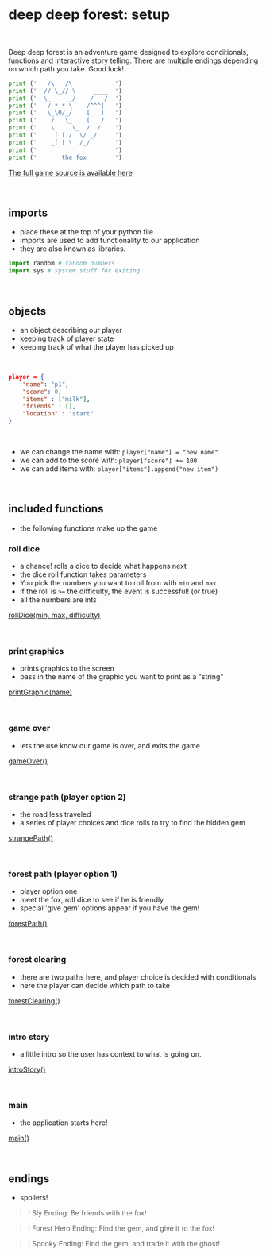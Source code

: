 # deep deep forest: setup

<br/>

Deep deep forest is an adventure game designed to explore conditionals, functions and interactive story telling. There are multiple endings depending on which path you take. Good luck!

```python
print ('   /\   /\            ')
print ('  // \_// \     ____  ')
print ('  \_     _/    /   /  ')
print ('   / * * \    /^^^]   ')
print ('   \_\O/_/    [   ]   ')
print ('    /   \_    [   /   ')
print ('    \     \_  /  /    ')
print ('     [ [ /  \/ _/     ')
print ('    _[ [ \  /_/       ')
print ('                      ')
print ('       the fox        ')
```

[The full game source is available here](https://github.com/areaofeffect/hello-world/blob/master/week3/examples/python3/deep-deep-forest/deep-deep-forest.py)
 
<br/>

## imports


- place these at the top of your python file
- imports are used to add functionality to our application
- they are also known as libraries.

```python
import random # random numbers
import sys # system stuff for exiting
```

<br/>

## objects
- an object describing our player
- keeping track of player state
- keeping track of what the player has picked up

<br/>

```json
player = { 
    "name": "p1", 
    "score": 0,
    "items" : ["milk"],
    "friends" : [],
    "location" : "start"
}
```

<br/>

- we can change the name with: ```player["name"] = "new name"```
- we can add to the score with: ```player["score"] += 100```
- we can add items with: ```player["items"].append("new item")```

<br/>

## included functions

- the following functions make up the game


### roll dice
- a chance! rolls a dice to decide what happens next
- the dice roll function takes parameters
- You pick the numbers you want to roll from with ```min``` and ```max```
- if the roll is ```>=``` the difficulty, the event is successful! (or true)
- all the numbers are ints

[rollDice(min, max, difficulty)](https://github.com/areaofeffect/hello-world/blob/master/week3/examples/python3/deep-deep-forest/deep-deep-forest.py#L27)

<br/>

### print graphics
- prints graphics to the screen
- pass in the name of the graphic you want to print as a "string"

[printGraphic(name)](https://github.com/areaofeffect/hello-world/blob/master/week3/examples/python3/deep-deep-forest/deep-deep-forest.py#L40)

<br/>

### game over
- lets the use know our game is over, and exits the game

[gameOver()](https://github.com/areaofeffect/hello-world/blob/master/week3/examples/python3/deep-deep-forest/deep-deep-forest.py#L112)

<br/>

### strange path (player option 2)
- the road less traveled
- a series of player choices and dice rolls to try to find the hidden gem

[strangePath()](https://github.com/areaofeffect/hello-world/blob/master/week3/examples/python3/deep-deep-forest/deep-deep-forest.py#L122)

<br/>

### forest path (player option 1)
- player option one
- meet the fox, roll dice to see if he is friendly
- special 'give gem' options appear if you have the gem!

[forestPath()](https://github.com/areaofeffect/hello-world/blob/master/week3/examples/python3/deep-deep-forest/deep-deep-forest.py#L186)

<br/>

### forest clearing
- there are two paths here, and player choice is decided with conditionals
- here the player can decide which path to take

[forestClearing()](https://github.com/areaofeffect/hello-world/blob/master/week3/examples/python3/deep-deep-forest/deep-deep-forest.py#L276)

<br/>

### intro story
- a little intro so the user has context to what is going on.

[introStory()](https://github.com/areaofeffect/hello-world/blob/master/week3/examples/python3/deep-deep-forest/deep-deep-forest.py#L334)

<br/>

### main
- the application starts here!

[main()](https://github.com/areaofeffect/hello-world/blob/master/week3/examples/python3/deep-deep-forest/deep-deep-forest.py#L362)

<br/>

## endings
- spoilers!

>! Sly Ending: Be friends with the fox!

>! Forest Hero Ending: Find the gem, and give it to the fox!

>! Spooky Ending: Find the gem, and trade it with the ghost!
